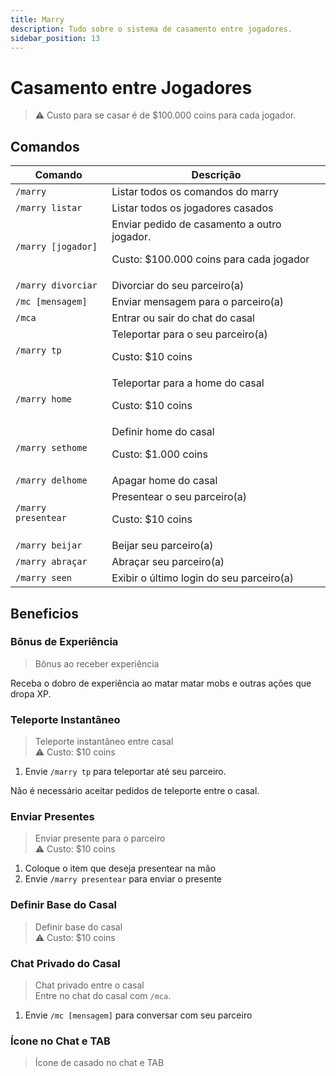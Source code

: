 ```yaml
---
title: Marry
description: Tudo sobre o sistema de casamento entre jogadores.
sidebar_position: 13
---
```


# Casamento entre Jogadores

> ⚠️ Custo para se casar é de $100.000 coins para cada jogador.

## Comandos

| Comando | Descrição |
| ------- | --------- |
| `/marry` | Listar todos os comandos do marry |
| `/marry listar` | Listar todos os jogadores casados |
| `/marry [jogador]` | Enviar pedido de casamento a outro jogador. <p>Custo: $100.000 coins para cada jogador</p> |
| `/marry divorciar` | Divorciar do seu parceiro(a) |
| `/mc [mensagem]` | Enviar mensagem para o parceiro(a) |
| `/mca` | Entrar ou sair do chat do casal |
| `/marry tp` | Teleportar para o seu parceiro(a) <p>Custo: $10 coins</p> |
| `/marry home` | Teleportar para a home do casal <p>Custo: $10 coins</p> |
| `/marry sethome` | Definir home do casal <p>Custo: $1.000 coins</p> |
| `/marry delhome` | Apagar home do casal |
| `/marry presentear` | Presentear o seu parceiro(a) <p>Custo: $10 coins</p> |
| `/marry beijar` | Beijar seu parceiro(a) |
| `/marry abraçar` | Abraçar seu parceiro(a) |
| `/marry seen` | Exibir o último login do seu parceiro(a) |

## Beneficios

### Bônus de Experiência

> Bônus ao receber experiência

Receba o dobro de experiência ao matar matar mobs e outras ações que dropa XP.

### Teleporte Instantâneo

> Teleporte instantâneo entre casal  
> ⚠️ Custo: $10 coins

1. Envie `/marry tp` para teleportar até seu parceiro.

Não é necessário aceitar pedidos de teleporte entre o casal.

### Enviar Presentes

> Enviar presente para o parceiro  
> ⚠️ Custo: $10 coins

1. Coloque o item que deseja presentear na mão
2. Envie `/marry presentear` para enviar o presente


### Definir Base do Casal

> Definir base do casal  
> ⚠️ Custo: $10 coins

### Chat Privado do Casal

> Chat privado entre o casal  
> Entre no chat do casal com `/mca`.

1. Envie `/mc [mensagem]` para conversar com seu parceiro

### Ícone no Chat e TAB

> Ícone de casado no chat e TAB